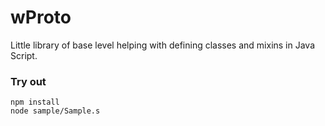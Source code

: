 # wProto

Little library of base level helping with defining classes and mixins in Java Script.

### Try out
```
npm install
node sample/Sample.s
```











